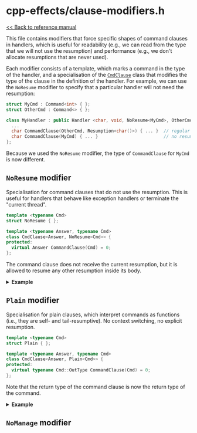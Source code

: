 # cpp-effects/clause-modifiers.h

[<< Back to reference manual](refman.md)

This file contains modifiers that force specific shapes of command clauses in handlers, which is useful for readability (e.g., we can read from the type that we will not use the resumption) and performance (e.g., we don't allocate resumptions that are never used).

Each modifier consists of a template, which marks a command in the type of the handler, and a specialisation of the [`CmdClause`](refman-cpp-effects.md#class-cmdclause) class that modifies the type of the clause in the definition of the handler. For example, we can use the `NoResume` modifier to specify that a particular handler will not need the resumption:

```cpp
struct MyCmd : Command<int> { };
struct OtherCmd : Command<> { };

class MyHandler : public Handler <char, void, NoResume<MyCmd>, OtherCmd> {
  ...
  char CommandClause(OtherCmd, Resumption<char()>) { ... }  // regular clause
  char CommandClause(MyCmd) { ... }                         // no resumption
};
```

Because we used the `NoResume` modifier, the type of `CommandClause` for `MyCmd` is now different.


## `NoResume` modifier

Specialisation for command clauses that do not use the resumption. This is useful for handlers that behave like exception handlers or terminate the "current thread".

```cpp
template <typename Cmd>
struct NoResume { };

template <typename Answer, typename Cmd>
class CmdClause<Answer, NoResume<Cmd>> {
protected:
  virtual Answer CommandClause(Cmd) = 0;
};
```

The command clause does not receive the current resumption, but it is allowed to resume any other resumption inside its body.

<details>
  <summary><strong>Example</strong></summary>

```cpp
struct Error : Command<> { };

class Cancel : public Handler<void, void, NoResume<Error>> {
  void CommandClause(Error) override // no "resumption" argument
  {
    std::cout << "Error!" << std::endl;
  }
  void ReturnClause() override {}
};

int main()
{
  std::cout << "Welcome!" << std::endl;
  OneShot::Handle<Cancel>([](){
    std::cout << "So far so good..." << std::endl;
    OneShot::InvokeCmd(Error{}); 
    std::cout << "I made it!" << std::endl;
  });
  std::cout << "Bye!" << std::endl;
}
```

Output:

```
Welcome!
So far so good...
Error!
Bye!
```

</details>


## `Plain` modifier

Specialisation for plain clauses, which interpret commands as functions (i.e., they are self- and tail-resumptive). No context switching, no explicit resumption.

```cpp
template <typename Cmd>
struct Plain { };

template <typename Answer, typename Cmd>
class CmdClause<Answer, Plain<Cmd>> {
protected:
  virtual typename Cmd::OutType CommandClause(Cmd) = 0;
};
```

Note that the return type of the command clause is now the return type of the command.

<details>
  <summary><strong>Example</strong></summary>

```cpp
struct Add : Command<int> {
  int x, y;
};

class Calculator : public Handler <void, void, Plain<Add>> {
  int CommandClause(Add c) override  // - no "resumption" argument
                                     // - return type that of the command, not handler
  {
    return c.x + c.y;
  }
  void ReturnClause() override { }
};

int main()
{
  OneShot::Handle<Calculator>([](){
    std::cout << "2 + 5 = " << OneShot::InvokeCmd<Add>({{}, 2, 5}) << std::endl;
  });
}
```

Output:

```
2 + 5 = 7
```

</details>


## `NoManage` modifier

